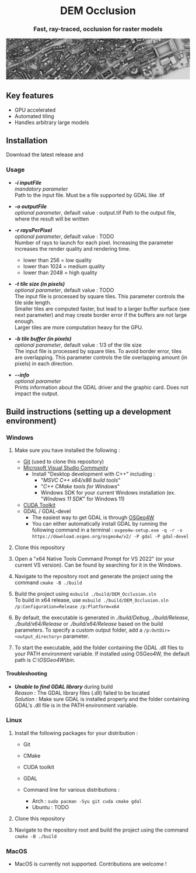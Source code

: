 <h1 align="center">DEM Occlusion</h1>
<h3 align="center">Fast, ray-traced, occlusion for raster models</h3>

![DEM Occlusion example](/assets/neuchatel_banner.jpg)

## Key features

 - GPU accelerated
 - Automated tiling
 - Handles arbitrary large models


## Installation

Download the latest release and 


### Usage

- ***-i inputFile***  
*mandatory parameter*  
Path to the input file. Must be a file supported by GDAL like .tif

- ***-o outputFile***  
*optional parameter*, default value : output.tif
Path to the output file, where the result will be written

- ***-r raysPerPixel***  
*optional parameter*, default value : TODO  
Number of rays to launch for each pixel. Increasing the parameter increases the render quality and rendering time.  
  - lower than 256 = low quality
  - lower than 1024 = medium quality
  - lower than 2048 = high quality 


- ***-t tile size (in pixels)***   
*optional parameter*, default value : TODO  
The input file is processed by square tiles. This parameter controls the tile side length.  
Smaller tiles are computed faster, but lead to a larger buffer surface (see next parameter) and may create border error if the buffers are not large enough.  
Larger tiles are more computation heavy for the GPU.

- ***-b tile buffer (in pixels)***   
*optional parameter*, default value : 1/3 of the tile size  
The input file is processed by square tiles. To avoid border error, tiles are overlapping. This parameter controls the tile overlapping amount (in pixels) in each direction. 

- ***--info***  
*optional parameter*  
Prints information about the GDAL driver and the graphic card. Does not impact the output.  

## Build instructions (setting up a development environment)

### Windows

1. Make sure you have installed the following :
    - [Git](https://git-scm.com/downloads) (used to clone this repository)
    - [Microsoft Visual Studio Community](https://visualstudio.microsoft.com/fr/free-developer-offers/) 
      - Install "Desktop development with C++" including :
          - "*MSVC C++ x64/x86 build tools*"
          - "*C++ CMake tools for Windows*"
          - Windows SDK for your current Windows installation (ex. "*Windows 11 SDK*" for Windows 11)
    - [CUDA Toolkit](https://developer.nvidia.com/cuda-toolkit)
    - GDAL / GDAL-devel
      - The easiest way to get GDAL is through [OSGeo4W](https://trac.osgeo.org/osgeo4w)
      - You can either automatically install GDAL by running the following command in a terminal :
      `osgeo4w-setup.exe -q -r -s https://download.osgeo.org/osgeo4w/v2/ -P gdal -P gdal-devel`

2. Clone this repository

3. Open a "x64 Native Tools Command Prompt for VS 2022" (or your current VS version). Can be found by searching for it in the Windows.

4. Navigate to the repository root and generate the project using the command `cmake -B ./build`

5. Build the project using `msbuild ./build/DEM_Occlusion.sln`  
To build in x64 release, use `msbuild ./build/DEM_Occlusion.sln /p:Configuration=Release /p:Platform=x64`

6. By default, the executable is generated in *./build/Debug*, *./build/Release*, *./build/x64/Release* or *./build/x64/Release* based on the build parameters. To specify a custom output folder, add a `/p:OutDir=<output_directory>` parameter.

7. To start the executable, add the folder containing the GDAL .dll files to your PATH environment variable. If installed using OSGeo4W, the default path is *C:\OSGeo4W\bin*.

#### Troubleshooting

- ***Unable to find GDAL library*** during build  
*Reason* : The GDAL library files (.dll) failed to be located  
*Solution* : Make sure GDAL is installed properly and the folder containing GDAL's .dll file is in the PATH environment variable.



### Linux

1. Install the following packages for your distribution :
    - Git
    - CMake
    - CUDA toolkit
    - GDAL

    - Command line for various distributions :
      - Arch : `sudo pacman -Syu git cuda cmake gdal`
      - Ubuntu : TODO

2. Clone this repository

3. Navigate to the repository root and build the project using the command `cmake -B ./build`

### MacOS

- MacOS is currently not supported. Contributions are welcome !
